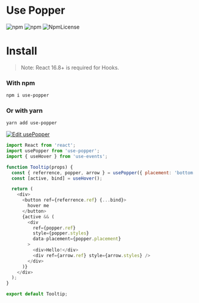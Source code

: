 # Use Popper

![npm](https://img.shields.io/npm/dt/use-popper.svg)
![npm](https://img.shields.io/npm/v/use-popper.svg)
![NpmLicense](https://img.shields.io/npm/l/use-popper.svg)

# Install

> Note: React 16.8+ is required for Hooks.

### With npm

```sh
npm i use-popper
```

### Or with yarn

```sh
yarn add use-popper
```

[![Edit usePopper](https://codesandbox.io/static/img/play-codesandbox.svg)](https://codesandbox.io/s/ww293zr265?fontsize=14)

```js
import React from 'react';
import usePopper from 'use-popper';
import { useHover } from 'use-events';

function Tooltip(props) {
  const { referrence, popper, arrow } = usePopper({ placement: 'bottom' });
  const [active, bind] = useHover();

  return (
    <div>
      <button ref={referrence.ref} {...bind}>
        hover me
      </button>
      {active && (
        <div
          ref={popper.ref}
          style={popper.styles}
          data-placement={popper.placement}
        >
          <div>Hello!</div>
          <div ref={arrow.ref} style={arrow.styles} />
        </div>
      )}
    </div>
  );
}

export default Tooltip;
```
